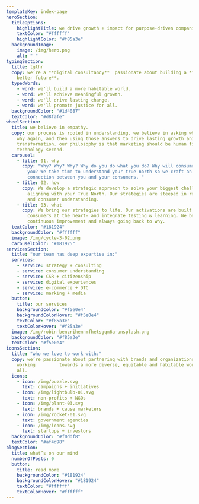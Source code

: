 ```yaml
---
templateKey: index-page
heroSection:
  titleOptions:
    highlightTitle: we drive growth + impact for purpose-driven companies.
    textColor: "#ffffff"
    highlightColor: "#f85a3e"
  backgroundImage:
    image: /img/hero.png
    alt: " "
typingSection:
  title: tgthr
  copy: we’re a **digital consultancy**  passionate about building a **radically
    better future**.
  typedWords:
    - word: we'll build a more habitable world.
    - word: we'll achieve meaningful growth.
    - word: we'll drive lasting change.
    - word: we'll promote justice for all.
  backgroundColor: "#1d4087"
  textColor: "#d8fafe"
wheelSection:
  title: we believe in empathy.
  copy: our process is rooted in understanding. we believe in asking why, asking
    why again, and then using those answers to drive lasting growth and
    transformation. our philosophy is that marketing should be human first and
    technology second.
  carousel:
    - title: 01. why
      copy: "Why? Why? Why? Why do you do what you do? Why will consumers buy from
        you? We take time to understand your true north so we craft an authentic
        connection between you and your consumers. "
    - title: 02. how
      copy: We develop a strategic approach to solve your biggest challenges while
        aligning with your True North. Our strategies are steeped in research
        and consumer understanding.
    - title: 03. what
      copy: We bring our strategies to life. Our activations are built with your
        consumers at the heart- and integrate testing & learning. We believe in
        continuous improvement and always going back to why.
  textColor: "#181924"
  backgroundColor: "#ffffff"
  image: /img/cycle-3-02.png
  carouselColor: "#181925"
servicesSection:
  title: "our team has deep expertise in:"
  services:
    - service: strategy + consulting
    - service: consumer understanding
    - service: CSR + citizenship
    - service: digital experiences
    - service: e-commerce + DTC
    - service: marking + media
  button:
    title: our services
    backgroundColor: "#f5e0e4"
    backgroundColorHover: "#f5e0e4"
    textColor: "#f85a3e"
    textColorHover: "#f85a3e"
  image: /img/robin-benzrihem-mfhetsgqm6a-unsplash.png
  backgroundColor: "#f85a3e"
  textColor: "#f5e0e4"
iconsSection:
  title: "who we love to work with:"
  copy: we’re passionate about partnering with brands and organizations that are
    working         towards a more diverse, equitable and habitable world for
    all.
  icons:
    - icon: /img/puzzle.svg
      text: campaigns + initiatives
    - icon: /img/lightbulb-01.svg
      text: non-profits + NGOs
    - icon: /img/plant-03.svg
      text: brands + cause marketers
    - icon: /img/rocket-01.svg
      text: government agencies
    - icon: /img/icons.svg
      text: startups + investors
  backgroundColor: "#f0ddf8"
  textColor: "#af4d98"
blogSection:
  title: what’s on our mind
  numberOfPosts: 0
  button:
    title: read more
    backgroundColor: "#181924"
    backgroundColorHover: "#181924"
    textColor: "#ffffff"
    textColorHover: "#ffffff"
---
```

